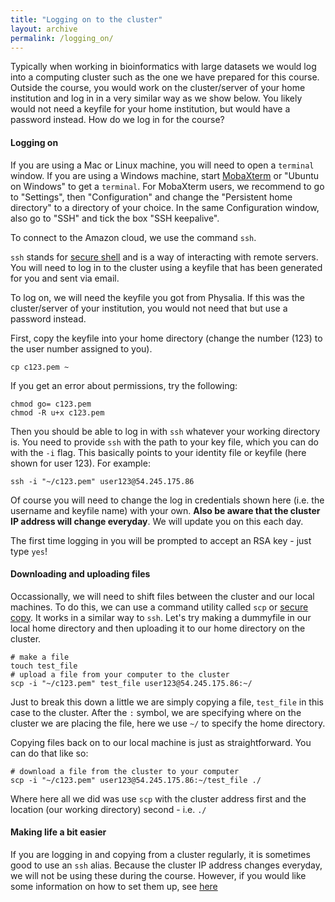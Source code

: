 ```yaml
---
title: "Logging on to the cluster"
layout: archive
permalink: /logging_on/
---
```


Typically when working in bioinformatics with large datasets we would log into a computing cluster such as the one we have prepared for this course. Outside the course, you would work on the cluster/server of your home institution and log in in a very similar way as we show below. You likely would not need a keyfile for your home institution, but would have a password instead. How do we log in for the course?


#### Logging on

If you are using a Mac or Linux machine, you will need to open a `terminal` window. If you are using a Windows machine, start [MobaXterm](https://mobaxterm.mobatek.net/) or "Ubuntu on Windows" to get a `terminal`. For MobaXterm users, we recommend to go to "Settings", then "Configuration" and change the "Persistent home directory" to a directory of your choice. In the same Configuration window, also go to "SSH" and tick the box "SSH keepalive".


To connect to the Amazon cloud, we use the command `ssh`.

`ssh` stands for [secure shell](https://en.wikipedia.org/wiki/Secure_Shell) and is a way of interacting with remote servers. You will need to log in to the cluster using a keyfile that has been generated for you and sent via email.

To log on, we will need the keyfile you got from Physalia. If this was the cluster/server of your institution, you would not need that but use a password instead.

First, copy the keyfile into your home directory (change the number (123) to the user number assigned to you).

```shell
cp c123.pem ~
```

If you get an error about permissions, try the following:

```shell
chmod go= c123.pem
chmod -R u+x c123.pem
```

Then you should be able to log in with `ssh` whatever your working directory is. You need to provide `ssh` with the path to your key file, which you can do with the `-i` flag. This basically points to your identity file or keyfile (here shown for user 123). For example:

```shell
ssh -i "~/c123.pem" user123@54.245.175.86
```

Of course you will need to change the log in credentials shown here (i.e. the username and keyfile name) with your own. **Also be aware that the cluster IP address will change everyday**. We will update you on this each day.

The first time logging in you will be prompted to accept an RSA key - just type `yes`!

#### Downloading and uploading files

Occassionally, we will need to shift files between the cluster and our local machines. To do this, we can use a command utility called `scp` or [secure copy](https://en.wikipedia.org/wiki/Secure_copy). It works in a similar way to `ssh`. Let's try making a dummyfile in our local home directory and then uploading it to our home directory on the cluster.

```shell
# make a file
touch test_file
# upload a file from your computer to the cluster
scp -i "~/c123.pem" test_file user123@54.245.175.86:~/
```
Just to break this down a little we are simply copying a file, `test_file` in this case to the cluster. After the `:` symbol, we are specifying where on the cluster we are placing the file, here we use `~/` to specify the home directory.

Copying files back on to our local machine is just as straightforward. You can do that like so:

```shell
# download a file from the cluster to your computer
scp -i "~/c123.pem" user123@54.245.175.86:~/test_file ./
```
Where here all we did was use `scp` with the cluster address first and the location (our working directory) second - i.e. `./`

#### Making life a bit easier

If you are logging in and copying from a cluster regularly, it is sometimes good to use an `ssh` alias. Because the cluster IP address changes everyday, we will not be using these during the course. However, if you would like some information on how to set them up, see [here](https://markravinet.github.io/CEES_tips_&_tricks.html)
